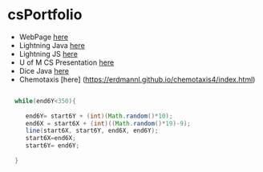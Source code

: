 # csPortfolio

* WebPage [here](https://erdmannl.github.io/calvin/CalvinTheCat.html)
* Lightning Java [here](https://erdmannl.github.io/lightning2/index.html)
* Lightning JS [here](https://erdmannl.github.io/lightning2/lighteningscript/index.html)
* U of M CS Presentation [here](https://docs.google.com/presentation/d/e/2PACX-1vTZek2lQ7Txn6jkje4JWAWMJb9cbUNHL4Q0ngFRjaAl3cH6w1VBKqrqF_9mtU1TE0mAaK-gDh9VEwfv/pub?start=true&loop=true&delayms=10000)
* Dice Java [here](https://erdmannl.github.io/dice3/)
* Chemotaxis [here] (https://erdmannl.github.io/chemotaxis4/index.html)

```java

  while(end6Y<350){
    
     end6Y= start6Y + (int)(Math.random()*10);
     end6X = start6X + (int)((Math.random()*19)-9);
     line(start6X, start6Y, end6X, end6Y);
     start6X=end6X;
     start6Y= end6Y;
       
  } 
```
